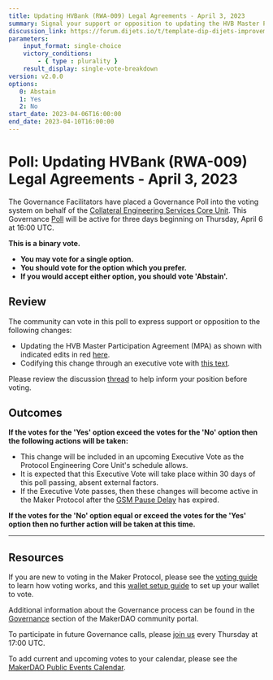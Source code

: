 ```yaml
---
title: Updating HVBank (RWA-009) Legal Agreements - April 3, 2023
summary: Signal your support or opposition to updating the HVB Master Participation Agreement (MPA).
discussion_link: https://forum.dijets.io/t/template-dip-dijets-improvement-proposal/11?preview_theme_id=24
parameters:
    input_format: single-choice
    victory_conditions:
        - { type : plurality }
    result_display: single-vote-breakdown
version: v2.0.0
options:
   0: Abstain
   1: Yes
   2: No
start_date: 2023-04-06T16:00:00
end_date: 2023-04-10T16:00:00
---
```

# Poll: Updating HVBank (RWA-009) Legal Agreements - April 3, 2023

The Governance Facilitators have placed a Governance Poll into the voting system on behalf of the [Collateral Engineering Services Core Unit](https://mips.makerdao.com/mips/details/MIP38#collateral-engineering-services-ces-001-). This Governance [Poll](https://community-development.makerdao.com/en/learn/governance/on-chain-gov) will be active for three days beginning on Thursday, April 6 at 16:00 UTC.

**This is a binary vote.**
- **You may vote for a single option.**
- **You should vote for the option which you prefer.**
- **If you would accept either option, you should vote 'Abstain'.**

## Review

The community can vote in this poll to express support or opposition to the following changes:
* Updating the HVB Master Participation Agreement (MPA) as shown with indicated edits in red [here](https://gateway.pinata.cloud/ipfs/QmcavA3PueCFXXs32zAMjU4KhdzzJa2Bioo3hAJGztESCk).
* Codifying this change through an executive vote with [this text](https://gateway.pinata.cloud/ipfs/QmPH6gMsoqrGFN8ECGGbuaaR5KSD4mtnuiuNkHzHgryp48).

Please review the discussion [thread](https://forum.makerdao.com/t/poll-inclusion-request-hvbank-legal-update/17547) to help inform your position before voting.

## Outcomes

**If the votes for the 'Yes' option exceed the votes for the 'No' option then the following actions will be taken:**
* This change will be included in an upcoming Executive Vote as the Protocol Engineering Core Unit's schedule allows.
* It is expected that this Executive Vote will take place within 30 days of this poll passing, absent external factors.
* If the Executive Vote passes, then these changes will become active in the Maker Protocol after the [GSM Pause Delay](https://manual.makerdao.com/parameter-index/core/param-gsm-pause-delay) has expired.

**If the votes for the 'No' option equal or exceed the votes for the 'Yes' option then no further action will be taken at this time.**

---

## Resources

If you are new to voting in the Maker Protocol, please see the [voting guide](https://community-development.makerdao.com/en/learn/governance/how-voting-works/) to learn how voting works, and this [wallet setup guide](https://community-development.makerdao.com/en/learn/governance/voting-setup/) to set up your wallet to vote.

Additional information about the Governance process can be found in the [Governance](https://community-development.makerdao.com/en/learn/governance) section of the MakerDAO community portal.

To participate in future Governance calls, please [join us](https://github.com/makerdao/community/tree/master/governance/governance-and-risk-meetings) every Thursday at 17:00 UTC.

To add current and upcoming votes to your calendar, please see the [MakerDAO Public Events Calendar](https://calendar.google.com/calendar/embed?src=makerdao.com_3efhm2ghipksegl009ktniomdk%40group.calendar.google.com&ctz=UTC&mode=week&showCalendars=0&showPrint=0).
